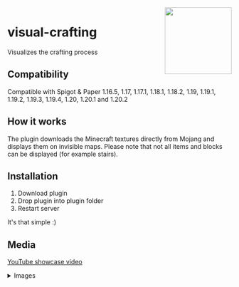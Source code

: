 <img width="150" height="150" align="right" src="https://i.imgur.com/ev28MJZ.png">

# visual-crafting

Visualizes the crafting process

## Compatibility

Compatible with Spigot & Paper 1.16.5, 1.17, 1.17.1, 1.18.1, 1.18.2, 1.19, 1.19.1, 1.19.2, 1.19.3, 1.19.4, 1.20, 1.20.1 and 1.20.2

## How it works

The plugin downloads the Minecraft textures directly from Mojang and displays them on invisible maps. Please note that not all items and blocks can be
displayed (for example stairs).

## Installation

1. Download plugin
2. Drop plugin into plugin folder
3. Restart server

It's that simple :)

## Media

[YouTube showcase video](https://www.youtube.com/watch?v=dEABvxvE0Zo)

<details>
    <summary>Images</summary>
    <img src="https://i.imgur.com/ZiF6f8J.png" alt="Screenshot of plugin in action">
</details>